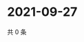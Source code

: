 # 2021-09-27

共 0 条

<!-- BEGIN WEIBO -->
<!-- 最后更新时间 Mon Sep 27 2021 06:12:44 GMT+0800 (China Standard Time) -->

<!-- END WEIBO -->
